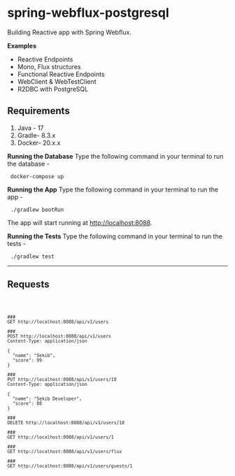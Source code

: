 # spring-webflux-postgresql
 
Building Reactive app with Spring Webflux. 

**Examples**

* Reactive Endpoints
* Mono, Flux structures
* Functional Reactive Endpoints
* WebClient & WebTestClient
* R2DBC with PostgreSQL

## Requirements
1.  Java - 17
2.  Gradle- 8.3.x
3.  Docker- 20.x.x

**Running the Database**
Type the following command in your terminal to run the database -

     docker-compose up 

**Running the App**
Type the following command in your terminal to run the app -

     ./gradlew bootRun

The app will start running at  [http://localhost:8088](http://localhost:8088/).

**Running the Tests**
Type the following command in your terminal to run the tests -

     ./gradlew test

---

## Requests

<code>
 
    ###  
    GET http://localhost:8088/api/v1/users  
      
    ###  
    POST http://localhost:8088/api/v1/users  
    Content-Type: application/json  
      
    {  
      "name": "Sekib",  
      "score": 99  
    }  
      
    ###  
    PUT http://localhost:8088/api/v1/users/10  
    Content-Type: application/json  
      
    {  
      "name": "Sekib Developer",  
      "score": 88  
    }  
    
    ###  
    DELETE http://localhost:8088/api/v1/users/10  

    ###  
    GET http://localhost:8088/api/v1/users/1  
      
    ###  
    GET http://localhost:8088/api/v1/users/flux  
      
    ###  
    GET http://localhost:8088/api/v1/users/guests/1
</code>
